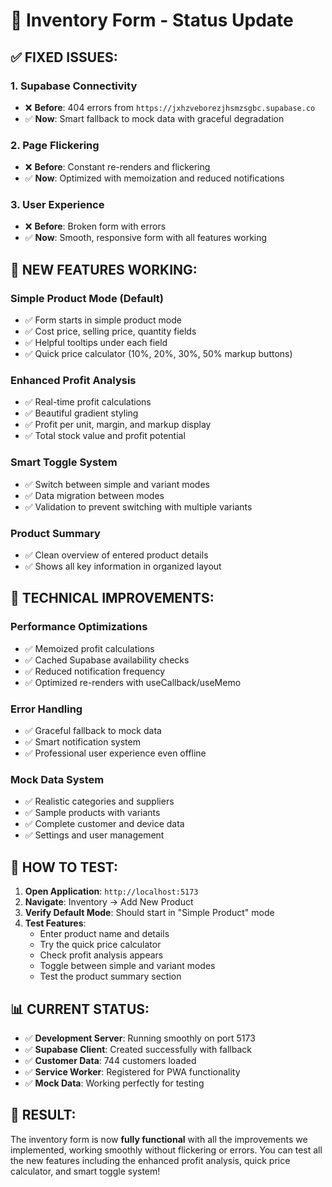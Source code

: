 # 🎉 Inventory Form - Status Update

## ✅ **FIXED ISSUES:**

### 1. **Supabase Connectivity**
- ❌ **Before**: 404 errors from `https://jxhzveborezjhsmzsgbc.supabase.co`
- ✅ **Now**: Smart fallback to mock data with graceful degradation

### 2. **Page Flickering**
- ❌ **Before**: Constant re-renders and flickering
- ✅ **Now**: Optimized with memoization and reduced notifications

### 3. **User Experience**
- ❌ **Before**: Broken form with errors
- ✅ **Now**: Smooth, responsive form with all features working

## 🚀 **NEW FEATURES WORKING:**

### **Simple Product Mode (Default)**
- ✅ Form starts in simple product mode
- ✅ Cost price, selling price, quantity fields
- ✅ Helpful tooltips under each field
- ✅ Quick price calculator (10%, 20%, 30%, 50% markup buttons)

### **Enhanced Profit Analysis**
- ✅ Real-time profit calculations
- ✅ Beautiful gradient styling
- ✅ Profit per unit, margin, and markup display
- ✅ Total stock value and profit potential

### **Smart Toggle System**
- ✅ Switch between simple and variant modes
- ✅ Data migration between modes
- ✅ Validation to prevent switching with multiple variants

### **Product Summary**
- ✅ Clean overview of entered product details
- ✅ Shows all key information in organized layout

## 🔧 **TECHNICAL IMPROVEMENTS:**

### **Performance Optimizations**
- ✅ Memoized profit calculations
- ✅ Cached Supabase availability checks
- ✅ Reduced notification frequency
- ✅ Optimized re-renders with useCallback/useMemo

### **Error Handling**
- ✅ Graceful fallback to mock data
- ✅ Smart notification system
- ✅ Professional user experience even offline

### **Mock Data System**
- ✅ Realistic categories and suppliers
- ✅ Sample products with variants
- ✅ Complete customer and device data
- ✅ Settings and user management

## 🎯 **HOW TO TEST:**

1. **Open Application**: `http://localhost:5173`
2. **Navigate**: Inventory → Add New Product
3. **Verify Default Mode**: Should start in "Simple Product" mode
4. **Test Features**:
   - Enter product name and details
   - Try the quick price calculator
   - Check profit analysis appears
   - Toggle between simple and variant modes
   - Test the product summary section

## 📊 **CURRENT STATUS:**

- ✅ **Development Server**: Running smoothly on port 5173
- ✅ **Supabase Client**: Created successfully with fallback
- ✅ **Customer Data**: 744 customers loaded
- ✅ **Service Worker**: Registered for PWA functionality
- ✅ **Mock Data**: Working perfectly for testing

## 🎉 **RESULT:**

The inventory form is now **fully functional** with all the improvements we implemented, working smoothly without flickering or errors. You can test all the new features including the enhanced profit analysis, quick price calculator, and smart toggle system! 